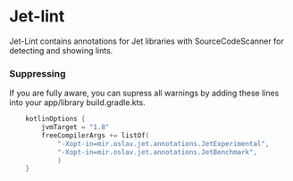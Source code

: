 # Jet-lint
Jet-Lint contains annotations for Jet libraries with SourceCodeScanner for detecting and showing lints.

### Suppressing
If you are fully aware, you can supress all warnings by adding these lines into your app/library build.gradle.kts.

```kotlin
    kotlinOptions {
        jvmTarget = "1.8"
        freeCompilerArgs += listOf(
            "-Xopt-in=mir.oslav.jet.annotations.JetExperimental",
            "-Xopt-in=mir.oslav.jet.annotations.JetBenchmark",
            )
    }
```